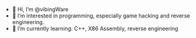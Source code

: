 - 👋 Hi, I’m @vibingWare
- 👀 I’m interested in programming, especially game hacking and reverse engineering.
- 🌱 I’m currently learning: C++, X86 Assembly, reverse engineering
<!---
vibingWare/vibingWare is a ✨ special ✨ repository because its `README.md` (this file) appears on your GitHub profile.
You can click the Preview link to take a look at your changes.
--->
